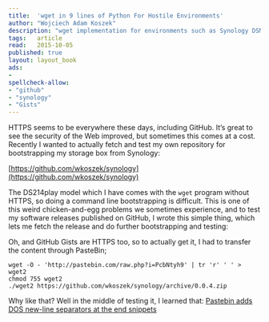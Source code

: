 ```yaml
---
title:	'wget in 9 lines of Python For Hostile Environments'
author: "Wojciech Adam Koszek"
description: "wget implementation for environments such as Synology DSM distribution, where wget doesn't have HTTPS support."
tags:	article
read:	2015-10-05
published: true
layout:	layout_book
ads:
- 
spellcheck-allow:
- "github"
- "synology"
- "Gists"
---
```


HTTPS seems to be everywhere these days, including GitHub. It’s great to
see the security of the Web improved, but sometimes this comes at a
cost. Recently I wanted to actually fetch and test my own repository for
bootstrapping my storage box from Synology:

[https://github.com/wkoszek/synology](https://github.com/wkoszek/synology)

The DS214play model which I have comes with the `wget` program without
HTTPS, so doing a command line bootstrapping is difficult. This is one
of this weird chicken-and-egg problems we sometimes experience, and to
test my software releases published on GitHub, I wrote this simple
thing, which lets me fetch the release and do further bootstrapping and
testing:

<script src="https://gist.github.com/wkoszek/48b4ac725664d324c9d5.js"></script>

Oh, and GitHub Gists are HTTPS too, so to actually get it, I had to
transfer the content through PasteBin;

~~~shell
wget -O - 'http://pastebin.com/raw.php?i=PcbNtyh9' | tr 'r' ' ' > wget2
chmod 755 wget2
./wget2 https://github.com/wkoszek/synology/archive/0.0.4.zip
~~~

Why like that? Well in the middle of testing it, I learned that:
[Pastebin adds DOS new-line separators at the end snippets](http://www.koszek.com/blog/2015/10/05/pastebin-adds-dos-newline-on-snippet/)
